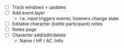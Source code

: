 * [ ] Track windows + updates
* [ ] Add event layer
  * I.e. input triggers events; listeners change state
* [ ] Editable character (battle participant) notes
* [ ] Notes page
* [ ] Character add/edit/delete
  * Name / HP / AC /info

